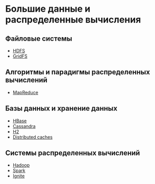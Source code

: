 # Большие данные и распределенные вычисления

## Файловые системы

+ [HDFS](/hdfs_samples)
+ [GridFS]()

## Алгоритмы и парадигмы распределенных вычислений

+ [MapReduce]()

## Базы данных и хранение данных

+ [HBase]()
+ [Cassandra]()
+ [H2]()
+ [Distributed caches]()

## Системы распределенных вычислений

+ [Hadoop]()
+ [Spark]()
+ [Ignite]()